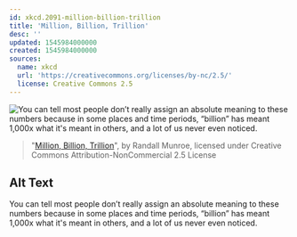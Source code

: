 ```yaml
---
id: xkcd.2091-million-billion-trillion
title: 'Million, Billion, Trillion'
desc: ''
updated: 1545984000000
created: 1545984000000
sources:
  name: xkcd
  url: 'https://creativecommons.org/licenses/by-nc/2.5/'
  license: Creative Commons 2.5
---
```

![You can tell most people don’t really assign an absolute meaning to these numbers because in some places and time periods, “billion” has meant 1,000x what it's meant in others, and a lot of us never even noticed.](https://imgs.xkcd.com/comics/million_billion_trillion.png)
> "[Million, Billion, Trillion](https://xkcd.com/2091/)", by Randall Munroe, licensed under Creative Commons Attribution-NonCommercial 2.5 License

## Alt Text
You can tell most people don’t really assign an absolute meaning to these numbers because in some places and time periods, “billion” has meant 1,000x what it's meant in others, and a lot of us never even noticed.

